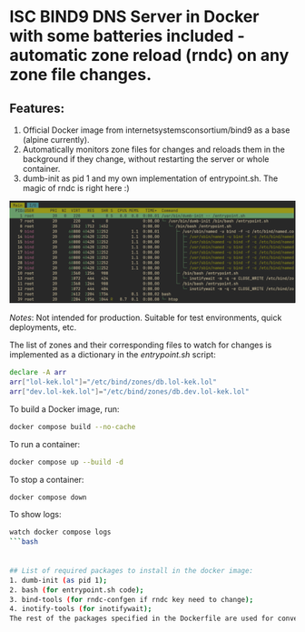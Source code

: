 # ISC BIND9 DNS Server in Docker with some batteries included - automatic zone reload (rndc) on any zone file changes.

## Features:
1. Official Docker image from internetsystemsconsortium/bind9 as a base (alpine currently).
2. Automatically monitors zone files for changes and reloads them in the background if they change, without restarting the server or whole container.
3. dumb-init as pid 1 and my own implementation of entrypoint.sh. The magic of rndc is right here :)

![Alt text](/misc/htop.png?raw=true "process tree in the container")


_Notes_:
Not intended for production. Suitable for test environments, quick deployments, etc.

The list of zones and their corresponding files to watch for changes is implemented as a dictionary in the _entrypoint.sh_ script:
```bash
declare -A arr
arr["lol-kek.lol"]="/etc/bind/zones/db.lol-kek.lol"
arr["dev.lol-kek.lol"]="/etc/bind/zones/db.dev.lol-kek.lol"
```

To build a Docker image, run:
```bash
docker compose build --no-cache
```

To run a container:
```bash
docker compose up --build -d
```

To stop a container:
```bash
docker compose down
```

To show logs:
```bash
watch docker compose logs
```bash


## List of required packages to install in the docker image:
1. dumb-init (as pid 1);
2. bash (for entrypoint.sh code);
3. bind-tools (for rndc-confgen if rndc key need to change);
4. inotify-tools (for inotifywait);
The rest of the packages specified in the Dockerfile are used for convenience and debugging.
